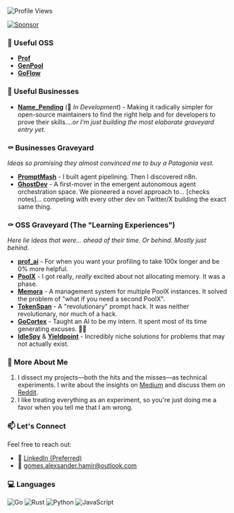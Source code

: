 ![Profile Views](https://komarev.com/ghpvc/?username=AlexsanderHamir&color=blue)

[![Sponsor](https://img.shields.io/badge/Sponsor-💖-ff69b4?style=for-the-badge)](https://github.com/sponsors/AlexsanderHamir)

### 🚀 Useful OSS
- **[Prof](https://github.com/AlexsanderHamir/prof)** 
- **[GenPool](https://github.com/AlexsanderHamir/GenPool)** 
- **[GoFlow](https://github.com/AlexsanderHamir/GoFlow)**
  
### 🧪 Useful Businesses
- **[Name_Pending](https://github.com/AlexsanderHamir/Pending)** (🚧 *In Development*) - Making it radically simpler for open-source maintainers to find the right help and for developers to prove their skills.*...or I'm just building the most elaborate graveyard entry yet.*

### ⚰️ Businesses Graveyard
*Ideas so promising they almost convinced me to buy a Patagonia vest.*
- **[PromptMash](https://github.com/AlexsanderHamir/Promptmesh)** - I built agent pipelining. Then I discovered n8n.
- **[GhostDev](https://github.com/AlexsanderHamir/GhostDev)** - A first-mover in the emergent autonomous agent orchestration space. We pioneered a novel approach to... [checks notes]... competing with every other dev on Twitter/X building the exact same thing.

### ⚰️ OSS Graveyard (The "Learning Experiences")
*Here lie ideas that were... ahead of their time. Or behind. Mostly just behind.*
- **[prof_ai](https://github.com/AlexsanderHamir/prof_py)** - For when you want your profiling to take 100x longer and be 0% more helpful.
- **[PoolX](https://github.com/AlexsanderHamir/PoolX)** - I got really, *really* excited about not allocating memory. It was a phase.
- **[Memora](https://github.com/AlexsanderHamir/Memora)** - A management system for multiple PoolX instances. It solved the problem of "what if you need a second PoolX".
- **[TokenSpan](https://github.com/AlexsanderHamir/TokenSpan)** - A "revolutionary" prompt hack. It was neither revolutionary, nor much of a hack.
- **[GoCortex](https://github.com/AlexsanderHamir/GoCortex)** - Taught an AI to be my intern. It spent most of its time generating excuses. 🤖❌
- **[IdleSpy](https://github.com/AlexsanderHamir/IdleSpy)** & **[Yieldpoint](https://github.com/AlexsanderHamir/Yieldpoint)** - Incredibly niche solutions for problems that may not actually exist.

### 📖 More About Me
1. I dissect my projects—both the hits and the misses—as technical experiments. I write about the insights on [Medium](https://alexsanderhamir.medium.com) and discuss them on [Reddit](https://www.reddit.com/user/Safe-Programmer2826/submitted/).
2. I like treating everything as an experiment, so you're just doing me a favor when you tell me that I am wrong.

### 📫 Let's Connect

Feel free to reach out:

* 💼 [LinkedIn (Preferred)](https://www.linkedin.com/in/alexsander-baptista/)
* 📧 [gomes.alexsander.hamir@outlook.com](mailto:gomes.alexsander.hamir@outlook.com)

### 💻 Languages

![Go](https://img.shields.io/badge/go-%2300ADD8.svg?style=for-the-badge&logo=go&logoColor=white)
![Rust](https://img.shields.io/badge/rust-%23000000.svg?style=for-the-badge&logo=rust&logoColor=white)
![Python](https://img.shields.io/badge/python-3776AB?style=for-the-badge&logo=python&logoColor=white)
![JavaScript](https://img.shields.io/badge/javascript-%23F7DF1E.svg?style=for-the-badge&logo=javascript&logoColor=black)

